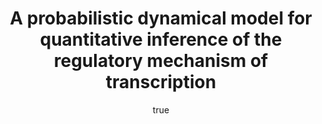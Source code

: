 ---
abstract: ''
author:
- family: Sanguinetti
  given: Guido
  institute: University of Edinburgh
  url: http://homepages.inf.ed.ac.uk/gsanguin/
categories:
- Sanguinetti-masamb06
day: '10'
errata: []
extras:
- label: Model One Software
  link: https://github.com/SheffieldML/chipdyno/
- label: Model Two  Software
  link: http://inverseprobability.com/chipchip/
group: shefml,puma,gene networks
key: Sanguinetti-masamb06
layout: talk
linkpptgz: ftp://ftp.dcs.shef.ac.uk/home/neil/MASAMB06.ppt.gz
month: 4
published: 2006-04-10
section: pre
title: A probabilistic dynamical model for quantitative inference of the regulatory
  mechanism of transcription
venue: Mathematical and Statistical Aspects of Molecular Biology
year: '2006'
---